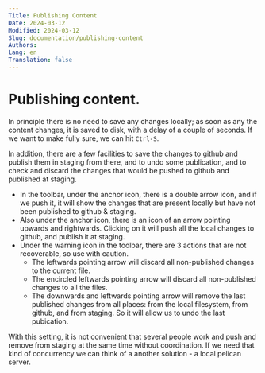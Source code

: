 ```yaml
---
Title: Publishing Content
Date: 2024-03-12
Modified: 2024-03-12
Slug: documentation/publishing-content
Authors: 
Lang: en
Translation: false
---
```


# Publishing content.

In principle there is no need to save any changes locally; as soon as any the content changes, it is saved to disk, with a delay of a couple of seconds. If we want to make fully sure, we can hit `Ctrl-S`.

In addition, there are a few facilities to save the changes to github and publish them in staging from there, and to undo some publication, and to check and discard the changes that would be pushed to github and published at staging.

- In the toolbar, under the anchor icon, there is a double arrow icon, and if we push it, it will show the changes that are present locally but have not been published to github & staging.
- Also under the anchor icon, there is an icon of an arrow pointing upwards and rightwards. Clicking on it will push all the local changes to github, and publish it at staging.
- Under the warning icon in the toolbar, there are 3 actions that are not recoverable, so use with caution.
    - The leftwards pointing arrow will discard all non-published changes to the current file.
    - The encircled leftwards pointing arrow will discard all non-published changes to all the files.
    - The downwards and leftwards pointing arrow will remove the last published changes from all places: from the local filesystem, from github, and from staging. So it will allow us to undo the last pubication.

With this setting, it is not convenient that several people work and push and remove from staging at the same time without coordination. If we need that kind of concurrency we can think of a another solution - a local pelican server.